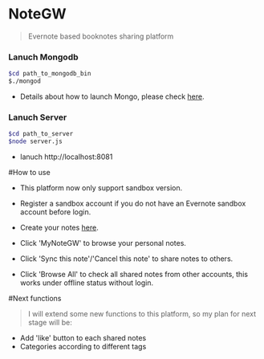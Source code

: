 
# NoteGW

>Evernote based booknotes sharing platform

### Lanuch Mongodb

 ```sh 
$cd path_to_mongodb_bin
$./mongod
  ```
* Details about how to launch Mongo, please check [here](http://docs.mongodb.org/manual/tutorial/manage-mongodb-processes).

### Lanuch Server
```sh 
$cd path_to_server
$node server.js
```
- lanuch http://localhost:8081



#How to use

- This platform now only support sandbox version.
 
- Register a sandbox account if you do not have an Evernote sandbox account before login.

- Create your notes [here](https://sandbox.evernote.com/).

- Click 'MyNoteGW' to browse your personal notes. 

- Click 'Sync this note'/'Cancel this note' to share notes to others.

- Click 'Browse All' to check all shared notes from other accounts, this works under offline status without login.


#Next functions
>I will extend some new functions to this platform, so my plan for next stage will be:

- Add 'like' button to each shared notes
- Categories according to different tags
